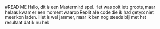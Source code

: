 #READ ME
Hallo, dit is een Mastermind spel.
Het was ooit iets groots, maar helaas kwam er een moment waarop Replit alle code die ik had getypt niet meer kon laden.
Het is wel jammer, maar ik ben nog steeds blij met het resultaat dat ik nu heb
